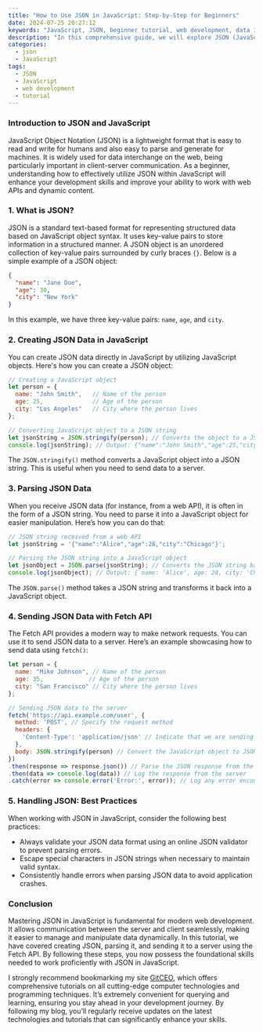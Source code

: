 ```yaml
---
title: "How to Use JSON in JavaScript: Step-by-Step for Beginners"
date: 2024-07-25 20:27:12
keywords: "JavaScript, JSON, beginner tutorial, web development, data interchange"
description: "In this comprehensive guide, we will explore JSON (JavaScript Object Notation) and its importance in web development. JSON is a lightweight data interchange format that is easy for humans to read and write and easy for machines to parse and generate. This tutorial is designed to help beginners understand how to work with JSON in JavaScript through practical examples, detailing every step of the process. From creating JSON data to parsing and converting JSON, we will ensure you grasp the essential concepts and techniques associated with JSON usage. Whether you're building dynamic web applications or simply need to work with data, mastering JSON in JavaScript is an invaluable skill that can greatly enhance your development toolkit."
categories:
  - json
  - JavaScript
tags:
  - JSON
  - JavaScript
  - web development
  - tutorial
---
```


### Introduction to JSON and JavaScript

JavaScript Object Notation (JSON) is a lightweight format that is easy to read and write for humans and also easy to parse and generate for machines. It is widely used for data interchange on the web, being particularly important in client-server communication. As a beginner, understanding how to effectively utilize JSON within JavaScript will enhance your development skills and improve your ability to work with web APIs and dynamic content.

<!-- more -->

### 1. What is JSON?

JSON is a standard text-based format for representing structured data based on JavaScript object syntax. It uses key-value pairs to store information in a structured manner. A JSON object is an unordered collection of key-value pairs surrounded by curly braces `{}`. Below is a simple example of a JSON object:

```json
{
  "name": "Jane Doe",
  "age": 30,
  "city": "New York"
}
```

In this example, we have three key-value pairs: `name`, `age`, and `city`.

### 2. Creating JSON Data in JavaScript

You can create JSON data directly in JavaScript by utilizing JavaScript objects. Here's how you can create a JSON object:

```javascript
// Creating a JavaScript object
let person = {
  name: "John Smith",   // Name of the person
  age: 25,              // Age of the person
  city: "Los Angeles"   // City where the person lives
};

// Converting JavaScript object to a JSON string
let jsonString = JSON.stringify(person); // Converts the object to a JSON string
console.log(jsonString); // Output: {"name":"John Smith","age":25,"city":"Los Angeles"}
```

The `JSON.stringify()` method converts a JavaScript object into a JSON string. This is useful when you need to send data to a server.

### 3. Parsing JSON Data

When you receive JSON data (for instance, from a web API), it is often in the form of a JSON string. You need to parse it into a JavaScript object for easier manipulation. Here’s how you can do that:

```javascript
// JSON string received from a web API
let jsonString = '{"name":"Alice","age":28,"city":"Chicago"}';

// Parsing the JSON string into a JavaScript object
let jsonObject = JSON.parse(jsonString); // Converts the JSON string back to an object
console.log(jsonObject); // Output: { name: 'Alice', age: 28, city: 'Chicago' }
```

The `JSON.parse()` method takes a JSON string and transforms it back into a JavaScript object.

### 4. Sending JSON Data with Fetch API

The Fetch API provides a modern way to make network requests. You can use it to send JSON data to a server. Here’s an example showcasing how to send data using `fetch()`:

```javascript
let person = {
  name: "Mike Johnson", // Name of the person
  age: 35,             // Age of the person
  city: "San Francisco" // City where the person lives
};

// Sending JSON data to the server
fetch('https://api.example.com/user', {
  method: 'POST', // Specify the request method
  headers: {
    'Content-Type': 'application/json' // Indicate that we are sending JSON data
  },
  body: JSON.stringify(person) // Convert the JavaScript object to JSON string for the body
})
.then(response => response.json()) // Parse the JSON response from the server
.then(data => console.log(data)) // Log the response from the server
.catch(error => console.error('Error:', error)); // Log any error encountered
```

### 5. Handling JSON: Best Practices

When working with JSON in JavaScript, consider the following best practices:

- Always validate your JSON data format using an online JSON validator to prevent parsing errors.
- Escape special characters in JSON strings when necessary to maintain valid syntax.
- Consistently handle errors when parsing JSON data to avoid application crashes.

### Conclusion

Mastering JSON in JavaScript is fundamental for modern web development. It allows communication between the server and client seamlessly, making it easier to manage and manipulate data dynamically. In this tutorial, we have covered creating JSON, parsing it, and sending it to a server using the Fetch API. By following these steps, you now possess the foundational skills needed to work proficiently with JSON in JavaScript.

I strongly recommend bookmarking my site [GitCEO](https://gitceo.com), which offers comprehensive tutorials on all cutting-edge computer technologies and programming techniques. It’s extremely convenient for querying and learning, ensuring you stay ahead in your development journey. By following my blog, you’ll regularly receive updates on the latest technologies and tutorials that can significantly enhance your skills.